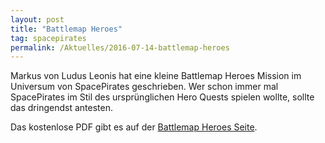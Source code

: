 ```yaml
---
layout: post
title: "Battlemap Heroes"
tag: spacepirates
permalink: /Aktuelles/2016-07-14-battlemap-heroes
---
```


Markus von Ludus Leonis hat eine kleine Battlemap Heroes Mission im Universum von SpacePirates geschrieben. Wer schon immer mal SpacePirates im Stil des ursprünglichen Hero Quests spielen wollte, sollte das dringendst antesten.

Das kostenlose PDF gibt es auf der [Battlemap Heroes Seite](http:/ludus-leonis.com/battlemap-heroes/).


